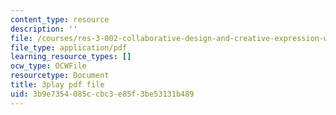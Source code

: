 ```yaml
---
content_type: resource
description: ''
file: /courses/res-3-002-collaborative-design-and-creative-expression-with-arduino-microcontrollers-january-iap-2017/3b9e7354085ccbc3e85f3be53131b489_6xrabmU-gq8.pdf
file_type: application/pdf
learning_resource_types: []
ocw_type: OCWFile
resourcetype: Document
title: 3play pdf file
uid: 3b9e7354-085c-cbc3-e85f-3be53131b489
---
```

